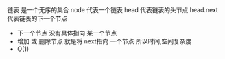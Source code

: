 链表 是一个无序的集合
node 代表一个链表
head 代表链表的头节点
head.next 代表链表的下一个节点 

- 下一个节点 没有具体指向 某一个节点
- 增加 或 删除节点 就是将 next指向 一个节点 所以时间,空间复杂度
- O(1)